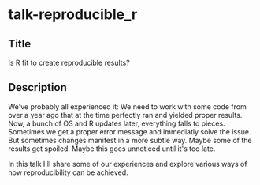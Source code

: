 # talk-reproducible_r

## Title
Is R fit to create reproducible results?

## Description
We've probably all experienced it:
We need to work with some code from over a year ago that at the time perfectly ran and yielded proper results.
Now, a bunch of OS and R updates later, everything falls to pieces.
Sometimes we get a proper error message and immediatly solve the issue.
But sometimes changes manifest in a more subtle way.
Maybe some of the results get spoiled.
Maybe this goes unnoticed until it's too late.

In this talk I'll share some of our experiences and explore various ways of how reproducibility can be achieved.
